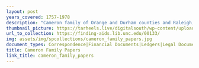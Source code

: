 ```yaml
---
layout: post
years_covered: 1757-1978
description: "Cameron family of Orange and Durham counties and Raleigh, N.C. Among antebellum North Carolina's largest landholders and slave holders, the Camerons also owned substantial plantations in Alabama and Mississippi. Prominent family members included Richard Bennehan (1743-1825), merchant; Duncan Cameron (1777-1853), lawyer, judge, banker, and legislator; and Paul C. Cameron (1808-1891), planter, agricultural reformer, and railroad builder. The bulk of the collection consists of correspondence, financial and legal documents, and account books. In addition, there are speeches, writings, printed material, pictures, and miscellaneous other types of personal papers. Included is extensive information about Richard Bennehan's store at Stagville, N.C., and the Stagville and Fairntosh plantations, including crop and slave records. Family correspondence details the familial relationships and social behavior of a wealthy planter family, particularly the women. In addition to documentation about Duncan Cameron's legal career, there is also information about the State Bank of North Carolina and the banking industry, the education of the Cameron children at various schools, the development of the University of North Carolina, the state militia, the Episcopal Church, railroads, and state government."
thumbnail_picture: https://tarheels.live/digitalsouth/wp-content/uploads/sites/2464/2022/01/Folder_12_1772_Scan_5.jpg
url_to_collection: https://finding-aids.lib.unc.edu/00133/
img: assets/img/spcollections/cameron_family_papers.jpg
document_types: Correspondence|Financial Documents|Ledgers|Legal Documents|Pictures
title: Cameron Family Papers
link_title: cameron_family_papers
---
```

